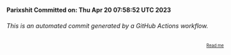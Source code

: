**Parixshit Committed on: Thu Apr 20 07:58:52 UTC 2023** <!-- e5b8cb71-bdbc-4cc6-a9dc-665406d724c2 -->

###### This is an automated commit generated by a GitHub Actions workflow.

<div align="right"><sub><sup><a href="https://github.com/Parixshit/AutoCommit.git">Read me</a></sup></sub></div>
